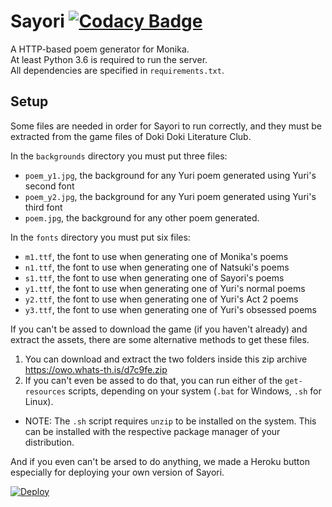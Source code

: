 # Sayori [![Codacy Badge](https://api.codacy.com/project/badge/Grade/f56158aaed54480cbb64f7670e599843)](https://app.codacy.com/app/sr229/Sayori?utm_source=github.com&utm_medium=referral&utm_content=MonikaDesu/Sayori&utm_campaign=badger)

A HTTP-based poem generator for Monika.  
At least Python 3.6 is required to run the server.  
All dependencies are specified in `requirements.txt`.

## Setup

Some files are needed in order for Sayori to run correctly, and they must be extracted from the game files of Doki Doki Literature Club.

In the `backgrounds` directory you must put three files:
- `poem_y1.jpg`, the background for any Yuri poem generated using Yuri's second font
- `poem_y2.jpg`, the background for any Yuri poem generated using Yuri's third font
- `poem.jpg`, the background for any other poem generated.

In the `fonts` directory you must put six files:
- `m1.ttf`, the font to use when generating one of Monika's poems
- `n1.ttf`, the font to use when generating one of Natsuki's poems
- `s1.ttf`, the font to use when generating one of Sayori's poems
- `y1.ttf`, the font to use when generating one of Yuri's normal poems
- `y2.ttf`, the font to use when generating one of Yuri's Act 2 poems
- `y3.ttf`, the font to use when generating one of Yuri's obsessed poems

If you can't be assed to download the game (if you haven't already) and extract the assets, there are some alternative methods to get these files.

1. You can download and extract the two folders inside this zip archive https://owo.whats-th.is/d7c9fe.zip  
2. If you can't even be assed to do that, you can run either of the `get-resources` scripts, depending on your system (`.bat` for Windows, `.sh` for Linux).
 - NOTE: The `.sh` script requires `unzip` to be installed on the system. This can be installed with the respective package manager of your distribution.

And if you even can't be arsed to do anything, we made a Heroku button especially for deploying your own version of Sayori.


[![Deploy](https://www.herokucdn.com/deploy/button.svg)](https://heroku.com/deploy?template=https://github.com/SayoriIO/Sayori)
